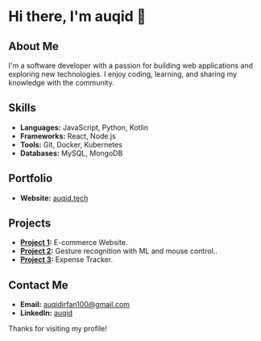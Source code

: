 # Hi there, I'm auqid 👋

## About Me
I'm a software developer with a passion for building web applications and exploring new technologies. I enjoy coding, learning, and sharing my knowledge with the community.

## Skills
- **Languages:** JavaScript, Python, Kotlin
- **Frameworks:** React, Node.js
- **Tools:** Git, Docker, Kubernetes
- **Databases:** MySQL, MongoDB
## Portfolio
- **Website:** [auqid.tech](https://www.auqid.tech)

## Projects
- **[Project 1](https://azshop.onrender.com/):** E-commerce Website.
- **[Project 2](https://github.com/auqid/Mouse-Control-Using-Hand-Gestures):** Gesture recognition with ML and mouse control..
- **[Project 3](https://github.com/auqid/expense-tracker):** Expense Tracker.

## Contact Me
- **Email:** auqidirfan100@gmail.com
- **LinkedIn:** [auqid](https://www.linkedin.com/in/auqid)


Thanks for visiting my profile!
  
